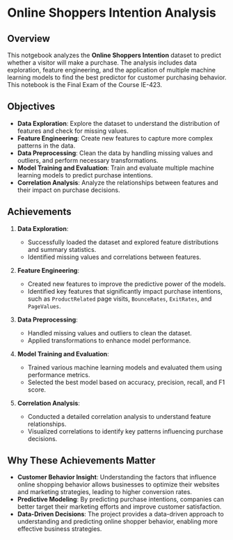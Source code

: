 # Online Shoppers Intention Analysis

## Overview

This notgebook analyzes the **Online Shoppers Intention** dataset to predict whether a visitor will make a purchase. The analysis includes data exploration, feature engineering, and the application of multiple machine learning models to find the best predictor for customer purchasing behavior. This notebook is the Final Exam of the Course IE-423.

## Objectives

- **Data Exploration**: Explore the dataset to understand the distribution of features and check for missing values.
- **Feature Engineering**: Create new features to capture more complex patterns in the data.
- **Data Preprocessing**: Clean the data by handling missing values and outliers, and perform necessary transformations.
- **Model Training and Evaluation**: Train and evaluate multiple machine learning models to predict purchase intentions.
- **Correlation Analysis**: Analyze the relationships between features and their impact on purchase decisions.

## Achievements

1. **Data Exploration**:
    - Successfully loaded the dataset and explored feature distributions and summary statistics.
    - Identified missing values and correlations between features.

2. **Feature Engineering**:
    - Created new features to improve the predictive power of the models.
    - Identified key features that significantly impact purchase intentions, such as `ProductRelated` page visits, `BounceRates`, `ExitRates`, and `PageValues`.

3. **Data Preprocessing**:
    - Handled missing values and outliers to clean the dataset.
    - Applied transformations to enhance model performance.

4. **Model Training and Evaluation**:
    - Trained various machine learning models and evaluated them using performance metrics.
    - Selected the best model based on accuracy, precision, recall, and F1 score.

5. **Correlation Analysis**:
    - Conducted a detailed correlation analysis to understand feature relationships.
    - Visualized correlations to identify key patterns influencing purchase decisions.

## Why These Achievements Matter

- **Customer Behavior Insight**: Understanding the factors that influence online shopping behavior allows businesses to optimize their websites and marketing strategies, leading to higher conversion rates.
- **Predictive Modeling**: By predicting purchase intentions, companies can better target their marketing efforts and improve customer satisfaction.
- **Data-Driven Decisions**: The project provides a data-driven approach to understanding and predicting online shopper behavior, enabling more effective business strategies.
